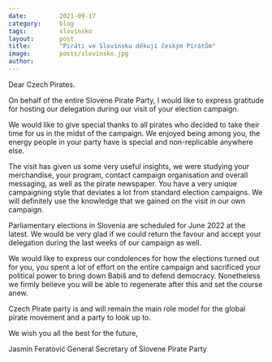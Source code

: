 ```yaml
---
date:         2021-09-17
category:     blog
tags:         slovinsko 
layout:       post
title:        "Piráti ve Slovinsku děkují českým Pirátům"
image:        posts/slovinsko.jpg
author:       
---
```


Dear Czech Pirates.


On behalf of the entire Slovene Pirate Party, I would like to express gratitude for hosting our
delegation during our visit of your election campaign.


We would like to give special thanks to all pirates who decided to take their time for us in the
midst of the campaign. We enjoyed being among you, the energy people in your party have
is special and non-replicable anywhere else.

The visit has given us some very useful insights, we were studying your merchandise, your
program, contact campaign organisation and overall messaging, as well as the pirate
newspaper. You have a very unique campaigning style that deviates a lot from standard
election campaigns. We will definitely use the knowledge that we gained on the visit in our
own campaign.

Parliamentary elections in Slovenia are scheduled for June 2022 at the latest. We would be
very glad if we could return the favour and accept your delegation during the last weeks of
our campaign as well.

We would like to express our condolences for how the elections turned out for you, you
spent a lot of effort on the entire campaign and sacrificed your political power to bring down
Babiš and to defend democracy. Nonetheless we firmly believe you will be able to
regenerate after this and set the course anew.

Czech Pirate party is and will remain the main role model for the global pirate movement and
a party to look up to.


We wish you all the best for the future,


Jasmin Feratović
General Secretary of Slovene Pirate Party
